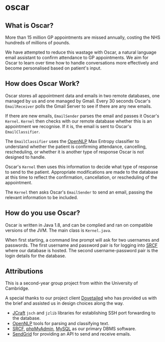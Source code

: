 # oscar

## What is Oscar?

More than 15 million GP appointments are missed annually, costing the NHS hundreds of millions of pounds.

We have attempted to reduce this wastage with Oscar, a natural language email assistant to confirm attendance to GP appointments. We aim for Oscar to learn over time how to handle conversations more effectively and become personalised based on patient's input. 

## How does Oscar Work?

Oscar stores all appointment data and emails in two remote databases, one managed by us and one managed by Gmail. Every 30 seconds Oscar's `EmailReceiver` polls the Gmail Server to see if there are any new emails.

If there are new emails, `EmailSender` parses the email and passes it Oscar's `Kernel`. `Kernel` then checks with our remote database whether this is an appointment we recognise. If it is, the email is sent to Oscar's `EmailClassifier`.

The `EmailClassifier` uses the [OpenNLP](https://opennlp.apache.org/) Max Entropy classifier to understand whether the patient is confirming attendance, cancelling, rescheduling, or whether it is another type of response Oscar is not designed to handle.

Oscar's `Kernel` then uses this information to decide what type of response to send to the patient. Appropriate modifications are made to the database at this time to reflect the confirmation, cancellation, or rescheduling of the appointment.

The `Kernel` then asks Oscar's `EmailSender` to send an email, passing the relevant information to be included.

## How do you use Oscar?

Oscar is written in Java 1.8, and can be complied and ran on compatible versions of the JVM. The main class is `Kernel.java`.

When first starting, a command line prompt will ask for two usernames and passwords. The first username and password pair is for logging into [SRCF](https://srcf.net) where our database is hosted. The second username-password pair is the login details for the database.

## Attributions

This is a second-year group project from within the University of Cambridge.

A special thanks to our project client [Dovetailed](https://dovetailed.io) who has provided us with the brief and assisted us in design choices along the way.

* [JCraft](http://www.jcraft.com/jsch/) `jsch` and `jzlib` libraries for establishing SSH port forwarding to the database.
* [OpenNLP](https://opennlp.apache.org/) tools for parsing and classifying text.
* [SRCF](https://srcf.net), [phpMyAdmin](https://www.phpmyadmin.net/), [MySQL](https://www.mysql.com/) as our primary DBMS software.
* [SendGrid](https://sendgrid.com/) for providing an API to send and receive emails.
